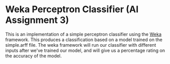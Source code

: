 # Weka Perceptron Classifier (AI Assignment 3)

This is an implementation of a simple perceptron classifier using the [Weka](http://www.cs.waikato.ac.nz/ml/weka/) framework. This produces a classification based on a model trained on the simple.arff file. The weka framework will run our classifier with different inputs after we've trained our model, and will give us a percentage rating on the accuracy of the model.